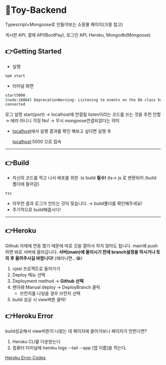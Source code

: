 # 👋**Toy-Backend**

Typescript+Mongoose로 만들어보는 쇼핑몰 페이지(크몽 참고)

게시판 API, 결제  API(BootPay), 로그인 API, Heroku, Mongodb(Mongoose)

## 👉**Getting Started**

- 실행

```bash
npm start
```

- 터미널 화면

```bash
start5000
(node:18864) DeprecationWarning: Listening to events on the Db class has been deprecated and will be removed in the next major version.
connected
```

로그 설명
start{port} → localhost에 연결됨
listen이라는 코드를 쓰는 것을 추천 안함 → 에러 아니니 걱정 No! → 무시
mongoose연결되었다는 의미

- [localhost](http://localhost)에서 실행 결과를 확인 해보고 싶다면 실행 후

    [localhost](http://localhost:5000/):5000 으로 접속

---

## 👉Build

- 자신의 코드를 적고 나서 배포를 위한 .ts build **필수!** (ts→ js 로 변환되어 /build 폴더에 들어감)

```bash
tsc 
```

- 아무런 결과 로그가 안뜨는 것이 맞습니다. → build폴더를 확인해주세요!
- 주기적으로 build해줍시다!

---

## 👉Heroku

Github 자체에 연동 했기 때문에 따로 깃을 열어서 하지 않아도 됩니다. main에 push하면 바로 서버에  올라갑니다.
**서버(main)에 올리시기 전에 branch설정을 하시거나 토의 후 올려주시길 바랍니다!** (에러나면.. 😂)

1. vjsel 프로젝트로 들어가기
2. Deploy 메뉴 선택
3. Deployment method → **Github 선택**
4. 맨아래 Manual deploy → DeployBranch 클릭
    - 브런치를 나눴을 경우 브런치 선택
5. build 성공 시 view버튼 클릭!

## 👉Heroku Error

build성공해서 view버튼이 나왔는 데 페이지에 들어가보니 페이지가 안뜬다면?

1. Heroku CLI를 다운받는다
2. 컴퓨터 터미널에 heroku logs --tail --app [앱 이름]을 적는다.

[Heroku Error Codes](https://devcenter.heroku.com/articles/error-codes#h10-app-crashed)